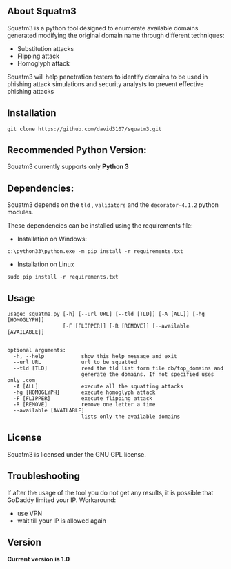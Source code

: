 ## About Squatm3 

Squatm3 is a python tool designed to enumerate available domains generated modifying the original domain name through different techniques:

-	Substitution attacks
-	Flipping attack
- 	Homoglyph attack

Squatm3 will help penetration testers to identify domains to be used in phishing attack simulations and security analysts to prevent effective phishing attacks



## Installation

```
git clone https://github.com/david3107/squatm3.git
```

## Recommended Python Version:

Squatm3 currently supports only **Python 3** 


## Dependencies:

Squatm3 depends on the `tld` , `validators` and the `decorator-4.1.2` python modules.

These dependencies can be installed using the requirements file:

- Installation on Windows:
```
c:\python33\python.exe -m pip install -r requirements.txt
```
- Installation on Linux
```
sudo pip install -r requirements.txt
```

## Usage
```
usage: squatme.py [-h] [--url URL] [--tld [TLD]] [-A [ALL]] [-hg [HOMOGLYPH]]
                  [-F [FLIPPER]] [-R [REMOVE]] [--available [AVAILABLE]]


optional arguments:
  -h, --help            show this help message and exit
  --url URL             url to be squatted
  --tld [TLD]           read the tld list form file db/top_domains and
                        generate the domains. If not specified uses only .com
  -A [ALL]              execute all the squatting attacks
  -hg [HOMOGLYPH]       execute homoglyph attack
  -F [FLIPPER]          execute flipping attack
  -R [REMOVE]           remove one letter a time
  --available [AVAILABLE]
                        lists only the available domains
```

## License

Squatm3 is licensed under the GNU GPL license.

## Troubleshooting

If after the usage of the tool you do not get any results, it is possible that GoDaddy limited your IP. Workaround:

-	use VPN
- 	wait till your IP is allowed again

## Version
**Current version is 1.0**
